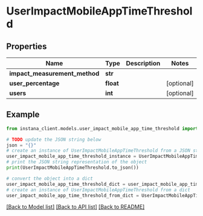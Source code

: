 # UserImpactMobileAppTimeThreshold


## Properties

Name | Type | Description | Notes
------------ | ------------- | ------------- | -------------
**impact_measurement_method** | **str** |  | 
**user_percentage** | **float** |  | [optional] 
**users** | **int** |  | [optional] 

## Example

```python
from instana_client.models.user_impact_mobile_app_time_threshold import UserImpactMobileAppTimeThreshold

# TODO update the JSON string below
json = "{}"
# create an instance of UserImpactMobileAppTimeThreshold from a JSON string
user_impact_mobile_app_time_threshold_instance = UserImpactMobileAppTimeThreshold.from_json(json)
# print the JSON string representation of the object
print(UserImpactMobileAppTimeThreshold.to_json())

# convert the object into a dict
user_impact_mobile_app_time_threshold_dict = user_impact_mobile_app_time_threshold_instance.to_dict()
# create an instance of UserImpactMobileAppTimeThreshold from a dict
user_impact_mobile_app_time_threshold_from_dict = UserImpactMobileAppTimeThreshold.from_dict(user_impact_mobile_app_time_threshold_dict)
```
[[Back to Model list]](../README.md#documentation-for-models) [[Back to API list]](../README.md#documentation-for-api-endpoints) [[Back to README]](../README.md)


